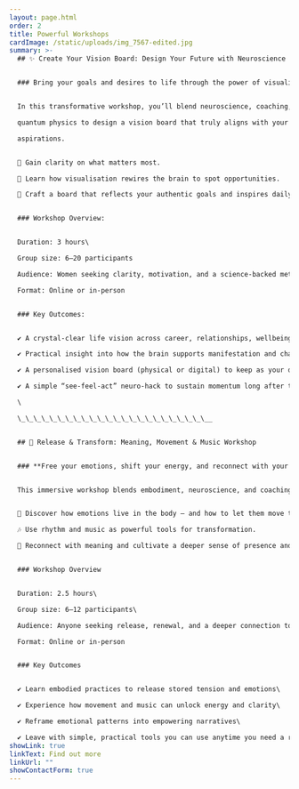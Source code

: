 ```yaml
---
layout: page.html
order: 2
title: Powerful Workshops
cardImage: /static/uploads/img_7567-edited.jpg
summary: >-
  ## ✨ Create Your Vision Board: Design Your Future with Neuroscience


  ### Bring your goals and desires to life through the power of visualisation and creativity.


  In this transformative workshop, you’ll blend neuroscience, coaching, and principles of

  quantum physics to design a vision board that truly aligns with your values and

  aspirations.


  🌿 Gain clarity on what matters most.

  💫 Learn how visualisation rewires the brain to spot opportunities.

  🎨 Craft a board that reflects your authentic goals and inspires daily action.


  ### Workshop Overview:


  Duration: 3 hours\

  Group size: 6–20 participants

  Audience: Women seeking clarity, motivation, and a science-backed method to manifest their goals.

  Format: Online or in-person


  ### Key Outcomes:


  ✔️ A crystal-clear life vision across career, relationships, wellbeing, and lifestyle\

  ✔️ Practical insight into how the brain supports manifestation and change\

  ✔️ A personalised vision board (physical or digital) to keep as your daily anchor

  ✔️ A simple “see-feel-act” neuro-hack to sustain momentum long after the workshop

  \

  \_\_\_\_\_\_\_\_\_\_\_\_\_\_\_\_\_\_\_\_\_\_\_\__


  ## 🌊 Release & Transform: Meaning, Movement & Music Workshop


  ### **Free your emotions, shift your energy, and reconnect with your inner power.**


  This immersive workshop blends embodiment, neuroscience, and coaching to help you safely release emotional blocks and step into a lighter, more aligned version of yourself.\


  💫 Discover how emotions live in the body – and how to let them move through you.

  🎶 Use rhythm and music as powerful tools for transformation.

  🌱 Reconnect with meaning and cultivate a deeper sense of presence and freedom.


  ### Workshop Overview


  Duration: 2.5 hours\

  Group size: 6–12 participants\

  Audience: Anyone seeking release, renewal, and a deeper connection to themselves.\

  Format: Online or in-person


  ### Key Outcomes


  ✔️ Learn embodied practices to release stored tension and emotions\

  ✔️ Experience how movement and music can unlock energy and clarity\

  ✔️ Reframe emotional patterns into empowering narratives\

  ✔️ Leave with simple, practical tools you can use anytime you need a reset
showLink: true
linkText: Find out more
linkUrl: ""
showContactForm: true
---
```


